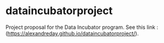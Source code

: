 # dataincubatorproject
Project proposal for the Data Incubator program.
See this link : (https://alexandreday.github.io/dataincubatorproject/).
